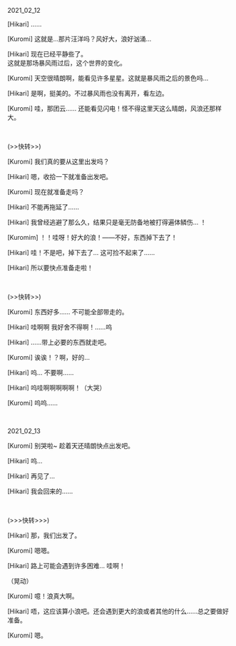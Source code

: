 2021_02_12

[Hikari] ……

[Kuromi] 这就是…那片汪洋吗？风好大，浪好汹涌…

[Hikari] 现在已经平静些了。
<br/>
这就是那场暴风雨过后，这个世界的变化。

[Kuromi] 天空很晴朗啊，能看见许多星星。这就是暴风雨之后的景色吗…

[Hikari] 是啊，挺美的。不过暴风雨也没有离开，看左边。

[Kuromi] 哇，那团云…… 还能看见闪电！怪不得这里天这么晴朗，风浪还那样大。


<br/>

(>>快转>>)

[Kuromi] 我们真的要从这里出发吗？

[Hikari] 嗯，收拾一下就准备出发吧。

[Kuromi] 现在就准备走吗？

[Hikari] 不能再拖延了……

[Hikari] 我曾经逃避了那么久，结果只是毫无防备地被打得遍体鳞伤… ！

[Kuromim] ！！哇呀！好大的浪！——不好，东西掉下去了！

[Hikari] 哇！不是吧，掉下去了… 这可捡不起来了……

[Hikari] 所以要快点准备走啦！


<br/>

(>>快转>>)

[Kuromi] 东西好多…… 不可能全部带走的。

[Hikari] 哇啊啊 我好舍不得啊！……呜

[Hikari] ……带上必要的东西就走吧。

[Kuromi] 诶诶！？啊，好的…

[Hikari] 呜… 不要啊……

[Hikari] 呜哇啊啊啊啊啊！（大哭）

[Kuromi] 呜呜……


<br/>

2021_02_13

[Kuromi] 别哭啦~ 趁着天还晴朗快点出发吧。

[Hikari] 呜…

[Hikari] 再见了…

[Hikari] 我会回来的……


<br/>

(>>>快转>>>)

[Hikari] 那，我们出发了。

[Kuromi] 嗯嗯。

[Hikari] 路上可能会遇到许多困难… 哇啊！

（晃动）

[Kuromi] 噫！浪真大啊。

[Hikari] 唔，这应该算小浪吧。还会遇到更大的浪或者其他的什么……总之要做好准备。

[Kuromi] 嗯。
